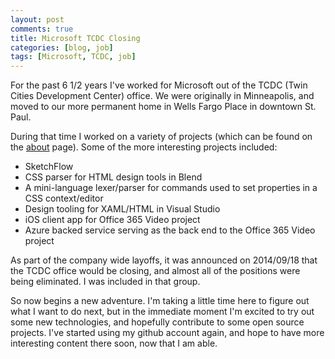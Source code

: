 ```yaml
---
layout: post
comments: true
title: Microsoft TCDC Closing
categories: [blog, job]
tags: [Microsoft, TCDC, job]
---
```

For the past 6 1/2 years I've worked for Microsoft out of the TCDC (Twin Cities Development Center) office. We were originally in Minneapolis, and moved to our more permanent home in Wells Fargo Place in downtown St. Paul.

During that time I worked on a variety of projects (which can be found on the [about](/about/) page). Some of the more interesting projects included:

* SketchFlow
* CSS parser for HTML design tools in Blend
* A mini-language lexer/parser for commands used to set properties in a CSS context/editor
* Design tooling for XAML/HTML in Visual Studio
* iOS client app for Office 365 Video project
* Azure backed service serving as the back end to the Office 365 Video project

As part of the company wide layoffs, it was announced on 2014/09/18 that the TCDC office would be closing, and almost all of the positions were being eliminated. I was included in that group.

So now begins a new adventure. I'm taking a little time here to figure out what I want to do next, but in the immediate moment I'm excited to try out some new technologies, and hopefully contribute to some open source projects. I've started using my github account again, and hope to have more interesting content there soon, now that I am able.
